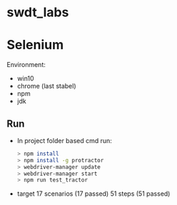 # swdt_labs

# Selenium

Environment:

- win10
- chrome (last stabel)
- npm
- jdk

## Run
- In project folder based cmd run:
    ```sh
    > npm install
    > npm install -g protractor
    > webdriver-manager update
    > webdriver-manager start
    > npm run test_tractor
    ```
- target 17 scenarios (17 passed) 51 steps (51 passed)
